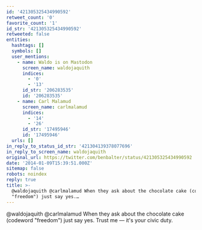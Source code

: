 ```yaml
---
id: '421305325434990592'
retweet_count: '0'
favorite_count: '1'
id_str: '421305325434990592'
retweeted: false
entities:
  hashtags: []
  symbols: []
  user_mentions:
    - name: Waldo is on Mastodon
      screen_name: waldojaquith
      indices:
        - '0'
        - '13'
      id_str: '206283535'
      id: '206283535'
    - name: Carl Malamud
      screen_name: carlmalamud
      indices:
        - '14'
        - '26'
      id_str: '17495946'
      id: '17495946'
  urls: []
in_reply_to_status_id_str: '421304139378077696'
in_reply_to_screen_name: waldojaquith
original_url: https://twitter.com/benbalter/status/421305325434990592
date: '2014-01-09T15:39:51.000Z'
sitemap: false
robots: noindex
reply: true
title: >-
  @waldojaquith @carlmalamud When they ask about the chocolate cake (codeword
  "freedom") just say yes.…
---
```


@waldojaquith @carlmalamud When they ask about the chocolate cake (codeword "freedom") just say yes. Trust me — it's your civic duty.